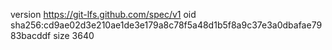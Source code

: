 version https://git-lfs.github.com/spec/v1
oid sha256:cd9ae02d3e210ae1de3e179a8c78f5a48d1b5f8a9c37e3a0dbafae7983bacddf
size 3640
